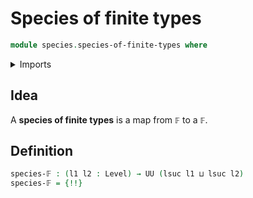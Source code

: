 # Species of finite types

```agda
module species.species-of-finite-types where
```

<details><summary>Imports</summary>

```agda
open import foundation.universe-levels

open import species.species-of-types-in-subuniverses

open import univalent-combinatorics.finite-types
```

</details>

## Idea

A **species of finite types** is a map from `𝔽` to a `𝔽`.

## Definition

```agda
species-𝔽 : (l1 l2 : Level) → UU (lsuc l1 ⊔ lsuc l2)
species-𝔽 = {!!}
```
